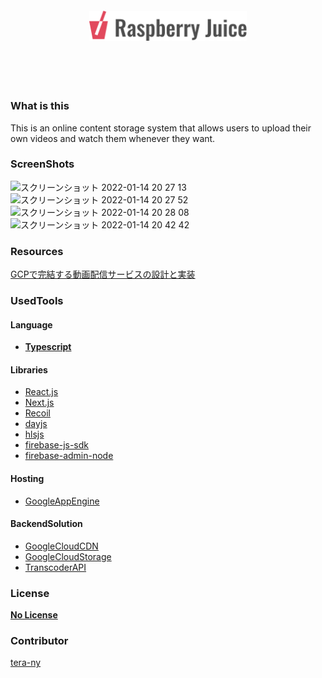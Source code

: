 <br>
<br>
<br>
<br>
<div align=center>
<a href="https://raspberry-juice.com/login">
<img
  className="logo"
  src="https://raw.githubusercontent.com/tera-ny/OrangeJuiceWeb/main/public/img/logo_full_light.svg"
  width=50%
/>
</a>
</div>
<br>
<br>
<br>
<br>

### What is this

This is an online content storage system that allows users to upload their own videos and watch them whenever they want.

### ScreenShots

<img width="200" alt="スクリーンショット 2022-01-14 20 27 13" src="https://user-images.githubusercontent.com/33125821/149508703-16a54423-44a5-4ab8-8be2-1b1cb6d41220.png" /> <img width="200" alt="スクリーンショット 2022-01-14 20 27 52" src="https://user-images.githubusercontent.com/33125821/149508907-fb5e3bcd-0dc5-4e05-8e94-df4da207b9d7.png" /> <img width="200" alt="スクリーンショット 2022-01-14 20 28 08" src="https://user-images.githubusercontent.com/33125821/149509799-28a6b994-036d-4923-8af2-a94285fde639.png"> <img width="200" alt="スクリーンショット 2022-01-14 20 42 42" src="https://user-images.githubusercontent.com/33125821/149510255-5e879fc8-7dbe-4cb4-abf3-7d155f5b46af.png">

### Resources

[GCPで完結する動画配信サービスの設計と実装](https://zenn.dev/tera_ny/articles/fe2f6da2954e76)

### UsedTools

#### Language

- [**Typescript**](https://github.com/microsoft/TypeScript)

#### Libraries

- [React.js](reactjs.org)
- [Next.js](https://nextjs.org/)
- [Recoil](https://recoiljs.org/)
- [dayjs](https://github.com/iamkun/dayjs)
- [hlsjs](https://github.com/video-dev/hls.js/)
- [firebase-js-sdk](https://github.com/firebase/firebase-js-sdk)
- [firebase-admin-node](https://github.com/firebase/firebase-admin-node)

#### Hosting

- [GoogleAppEngine](https://cloud.google.com/appengine)

#### BackendSolution

- [GoogleCloudCDN](https://cloud.google.com/cdn)
- [GoogleCloudStorage](https://cloud.google.com/storage)
- [TranscoderAPI](https://cloud.google.com/transcoder/docs)

### License

[**No License**](https://choosealicense.com/no-permission/)

### Contributor

<a href="https://github.com/tera-ny">
tera-ny
</a>
